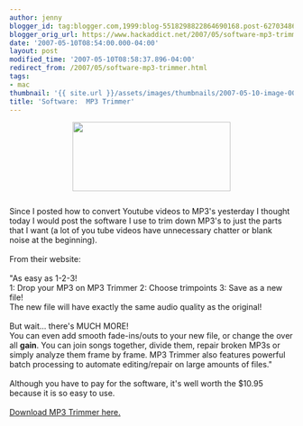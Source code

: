 ```yaml
---
author: jenny
blogger_id: tag:blogger.com,1999:blog-5518298822864690168.post-6270348640122407450
blogger_orig_url: https://www.hackaddict.net/2007/05/software-mp3-trimmer.html
date: '2007-05-10T08:54:00.000-04:00'
layout: post
modified_time: '2007-05-10T08:58:37.896-04:00'
redirect_from: /2007/05/software-mp3-trimmer.html
tags:
- mac
thumbnail: '{{ site.url }}/assets/images/thumbnails/2007-05-10-image-0000.gif'
title: 'Software:  MP3 Trimmer'
---
```


<a onblur="try {parent.deselectBloggerImageGracefully();} catch(e) {}" href="http://bp1.blogger.com/_Gj3xvk4ycVs/RkMWfwHh0cI/AAAAAAAAALU/WzmKpfRukGA/s1600-h/screen5.gif"><img style="margin: 0px auto 10px; display: block; text-align: center; cursor: pointer; width: 280px; height: 123px;" src="http://bp1.blogger.com/_Gj3xvk4ycVs/RkMWfwHh0cI/AAAAAAAAALU/WzmKpfRukGA/s400/screen5.gif" alt="" id="BLOGGER_PHOTO_ID_5062915140842803650" border="0" /></a><br />Since I posted how to convert Youtube videos to MP3's yesterday I thought today I would post the software I use to trim down MP3's to just the parts that I want (a lot of you tube videos have unnecessary chatter or blank noise at the beginning).<br /><br />From their website:<br /><br />"<span class="bluebold"><span class="bluebold">As easy as 1-2-3!</span></span><span class="blackbold"><br />     </span><span class="blackbold"><span class="blackbold">1:</span></span><span class="black"> Drop your MP3 on MP3 Trimmer </span><span class="blackbold"><span class="blackbold">2:</span></span><span class="black"> Choose trimpoints  </span><span class="blackbold"><span class="blackbold">3:</span></span><span class="black"> Save as a new file!<br />      The new file will have exactly the same audio quality as the original!</span><span class="black"><br />     </span><br />     <span class="bluebold"><span class="bluebold">But wait... there's MUCH MORE!</span></span><span class="black"><br />      You can even add smooth </span><span class="blackbold">fade-ins</span><span class="black">/</span><span class="blackbold"><span class="blackbold">outs</span></span><span class="black"> to your new file, or change the over all <b>gain</b>. </span><span class="black">Y</span><span class="blue"><span class="black"><span class="black">ou can </span></span></span><span class="blackbold"><span class="blackbold">join songs</span></span><span class="blue"><span class="black"><span class="black"> together, </span></span></span><span class="blackbold"><span class="blackbold">divide</span></span><span class="blue"><span class="black"><span class="black"> them, </span></span></span><span class="blackbold"><span class="blackbold">repair</span></span><span class="blue"><span class="black"><span class="black"> broken MP3s or simply </span></span></span><span class="blackbold"><span class="blackbold">analyze</span></span><span class="blue"><span class="black"><span class="black"> them frame by frame. MP3 Trimmer also features powerful </span></span><span class="blackbold"><span class="blackbold">batch processing </span></span><span class="black"><span class="black">to automate editing/repair on large amounts of files."<br /><br />Although you have to pay for the software, it's well worth the $10.95 because it is so easy to use.<br /><br /><a href="http://www.deepniner.net/mp3trimmer/">Download MP3 Trimmer here.</a><br /></span></span>       </span>